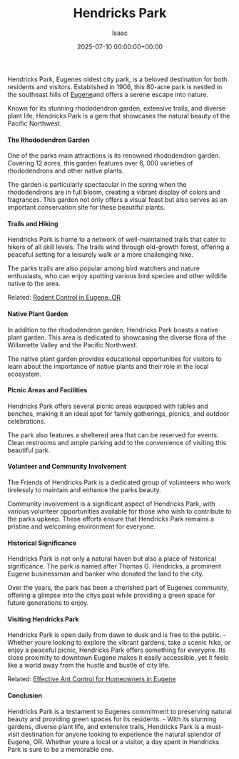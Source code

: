 ﻿---
title: Hendricks Park
description: Hendricks Park, Eugenes oldest city park, is a beloved destination for both residents and visitors. Established in 1906, this 80-acre park is nestled in the...
slug: /hendricks-park/
date: 2025-07-10 00:00:00+00:00
lastmod: 2025-07-10 00:00:00+03:00
author: Isaac
categories:

- Eugene

- Guide
tags:

- eugene

- hendrick

- park
layout: post
---

Hendricks Park, Eugenes oldest city park, is a beloved destination for both residents and visitors. Established in 1906, this 80-acre park is nestled in the southeast hills of [Eugene](https://pestpolicy.com/rodent-control-in-eugene/)and offers a serene escape into nature.

Known for its stunning rhododendron garden, extensive trails, and diverse plant life, Hendricks Park is a gem that showcases the natural beauty of the Pacific Northwest.

####  The Rhododendron Garden

One of the parks main attractions is its renowned rhododendron garden. Covering 12 acres, this garden features over 6, 000 varieties of rhododendrons and other native plants.

The garden is particularly spectacular in the spring when the rhododendrons are in full bloom, creating a vibrant display of colors and fragrances. This garden not only offers a visual feast but also serves as an important conservation site for these beautiful plants.

####  Trails and Hiking

Hendricks Park is home to a network of well-maintained trails that cater to hikers of all skill levels. The trails wind through old-growth forest, offering a peaceful setting for a leisurely walk or a more challenging hike.

The parks trails are also popular among bird watchers and nature enthusiasts, who can enjoy spotting various bird species and other wildlife native to the area.

Related: [Rodent Control in Eugene, OR](https://pestpolicy.com/rodent-control-in-eugene/)

####  Native Plant Garden

In addition to the rhododendron garden, Hendricks Park boasts a native plant garden. This area is dedicated to showcasing the diverse flora of the Willamette Valley and the Pacific Northwest.

The native plant garden provides educational opportunities for visitors to learn about the importance of native plants and their role in the local ecosystem.

####  Picnic Areas and Facilities

Hendricks Park offers several picnic areas equipped with tables and benches, making it an ideal spot for family gatherings, picnics, and outdoor celebrations.

The park also features a sheltered area that can be reserved for events. Clean restrooms and ample parking add to the convenience of visiting this beautiful park.

####  Volunteer and Community Involvement

The Friends of Hendricks Park is a dedicated group of volunteers who work tirelessly to maintain and enhance the parks beauty.

Community involvement is a significant aspect of Hendricks Park, with various volunteer opportunities available for those who wish to contribute to the parks upkeep. These efforts ensure that Hendricks Park remains a pristine and welcoming environment for everyone.

####  Historical Significance

Hendricks Park is not only a natural haven but also a place of historical significance. The park is named after Thomas G. Hendricks, a prominent Eugene businessman and banker who donated the land to the city.

Over the years, the park has been a cherished part of Eugenes community, offering a glimpse into the citys past while providing a green space for future generations to enjoy.

####  Visiting Hendricks Park

Hendricks Park is open daily from dawn to dusk and is free to the public. - Whether youre looking to explore the vibrant gardens, take a scenic hike, or enjoy a peaceful picnic, Hendricks Park offers something for everyone. Its close proximity to downtown Eugene makes it easily accessible, yet it feels like a world away from the hustle and bustle of city life.

Related: [Effective Ant Control for Homeowners in Eugene](https://pestpolicy.com/effective-ant-control-for-homeowners-in-eugene-or/)

####  Conclusion

Hendricks Park is a testament to Eugenes commitment to preserving natural beauty and providing green spaces for its residents. - With its stunning gardens, diverse plant life, and extensive trails, Hendricks Park is a must-visit destination for anyone looking to experience the natural splendor of Eugene, OR. Whether youre a local or a visitor, a day spent in Hendricks Park is sure to be a memorable one.
